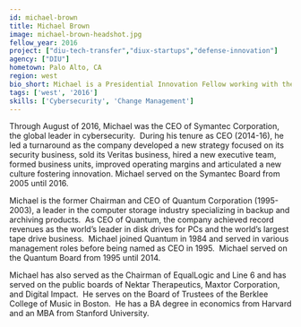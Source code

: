 ```yaml
---
id: michael-brown
title: Michael Brown
image: michael-brown-headshot.jpg
fellow_year: 2016
project: ["diu-tech-transfer","diux-startups","defense-innovation"]
agency: ["DIU"]
hometown: Palo Alto, CA
region: west
bio_short: Michael is a Presidential Innovation Fellow working with the Defense Innovation Unit Experimental (DIUx) in Silicon Valley.
tags: ['west', '2016']
skills: ['Cybersecurity', 'Change Management']
---
```


Through August of 2016, Michael was the CEO of Symantec Corporation, the global leader in cybersecurity.  During his tenure as CEO (2014-16), he led a turnaround as the company developed a new strategy focused on its security business, sold its Veritas business, hired a new executive team, formed business units, improved operating margins and articulated a new culture fostering innovation. Michael served on the Symantec Board from 2005 until 2016.

Michael is the former Chairman and CEO of Quantum Corporation (1995-2003), a leader in the computer storage industry specializing in backup and archiving products.  As CEO of Quantum, the company achieved record revenues as the world’s leader in disk drives for PCs and the world’s largest tape drive business.  Michael joined Quantum in 1984 and served in various management roles before being named as CEO in 1995.  Michael served on the Quantum Board from 1995 until 2014.

Michael has also served as the Chairman of EqualLogic and Line 6 and has served on the public boards of Nektar Therapeutics, Maxtor Corporation, and Digital Impact.  He serves on the Board of Trustees of the Berklee College of Music in Boston.  He has a BA degree in economics from Harvard and an MBA from Stanford University.
